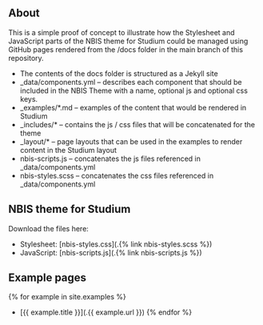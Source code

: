 ---
---
## About 
This is a simple proof of concept to illustrate how the Stylesheet and JavaScript parts of
the NBIS theme for Studium could be managed using GitHub pages rendered from the /docs folder
in the main branch of this repository.

* The contents of the docs folder is structured as a Jekyll site
* _data/components.yml – describes each component that should be included in the NBIS Theme
    with a name, optional js and optional css keys.
* _examples/*.md – examples of the content that would be rendered in Studium
* _includes/* – contains the js / css files that will be concatenated for the theme
* _layout/* – page layouts that can be used in the examples to render content in the Studium layout
* nbis-scripts.js – concatenates the js files referenced in _data/components.yml
* nbis-styles.scss – concatenates the css files referenced in _data/components.yml

## NBIS theme for Studium
Download the files here: 
- Stylesheet: [nbis-styles.css](.{% link nbis-styles.scss %})
- JavaScript: [nbis-scripts.js](.{% link nbis-scripts.js %})

## Example pages

{% for example in site.examples %}
* [{{ example.title }}](.{{ example.url }})
{% endfor %}